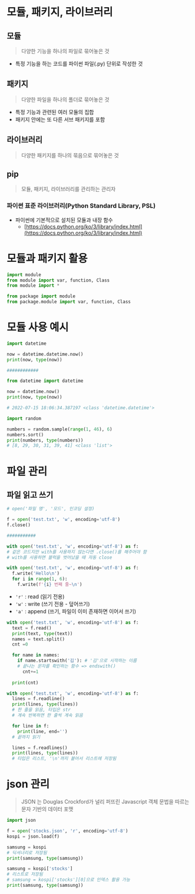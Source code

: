 # 모듈, 패키지, 라이브러리
## 모듈
> 다양한 기능을 하나의 파일로 묶어놓은 것
- 특정 기능을 하는 코드를 파이썬 파일(.py) 단위로 작성한 것

## 패키지
> 다양한 파일을 하나의 폴더로 묶어놓은 것
- 특정 기능과 관련된 여러 모듈의 집합
- 패키지 안에는 또 다른 서브 패키지를 포함

## 라이브러리
> 다양한 패키지를 하나의 묶음으로 묶어놓은 것

## pip
> 모듈, 패키지, 라이브러리를 관리하는 관리자

### 파이썬 표준 라이브러리(Python Standard Library, PSL)
- 파이썬에 기본적으로 설치된 모듈과 내장 함수
  - [https://docs.python.org/ko/3/library/index.html](https://docs.python.org/ko/3/library/index.html)

# 모듈과 패키지 활용
```python
import module
from module import var, function, Class
from module import *

from package import module
from package.module import var, function, Class
```

# 모듈 사용 예시
```python
import datetime

now = datetime.datetime.now()
print(now, type(now))

############

from datetime import datetime

now = datetime.now()
print(now, type(now))

# 2022-07-15 18:06:34.387197 <class 'datetime.datetime'>
```

```python
import random

numbers = random.sample(range(1, 46), 6)
numbers.sort()
print(numbers, type(numbers))
# [8, 29, 30, 31, 39, 41] <class 'list'>
```

# 파일 관리
## 파일 읽고 쓰기
```python
# open('파일 명', '모드', 인코딩 설정)

f = open('test.txt', 'w', encoding='utf-8')
f.close()

###########

with open('test.txt', 'w', encoding='utf-8') as f:
# 같은 코드지만 with를 사용하지 않는다면 .close()를 해주어야 함
# with를 사용하면 블럭을 벗어났을 때 자동 close
```
```python
with open('test.txt', 'w', encoding='utf-8') as f:
  f.write('Hello\n')
  for i in range(1, 6):
    f.write(f'{i} 번째 줄~\n')
```
- `'r'` : read (읽기 전용)
- `'w'` : write (쓰기 전용 - 덮어쓰기)
- `'a'` : append (쓰기, 파일이 이미 존재하면 이어서 쓰기)

```python
with open('test.txt', 'w', encoding='utf-8') as f:
  text = f.read()
  print(text, type(text))
  names = text.split()
  cnt =0

  for name in names:
    if name.startswith('김'): # '김'으로 시작하는 이름
    # 끝나는 문자를 확인하는 함수 => endswith()
      cnt+=1
  
  print(cnt)
```

```python
with open('test.txt', 'w', encoding='utf-8') as f:
  lines = f.readline()
  print(lines, type(lines))
  # 한 줄을 읽음, 타입은 str
  # 계속 반복하면 한 줄씩 계속 읽음

  for line in f:
    print(line, end='')
  # 끝까지 읽기

  lines = f.readlines()
  print(lines, type(lines))
  # 타입은 리스트, '\n'까지 붙어서 리스트에 저장됨
```

# json 관리
> JSON 는 Douglas Crockford가 널리 퍼뜨린 Javascript 객체 문법을 따르는 문자 기반의 데이터 포맷
```python
import json

f = open('stocks.json', 'r', encoding='utf-8')
kospi = json.load(f)

samsung = kospi
# 딕셔너리로 저장됨
print(samsung, type(samsung))

samsung = kospi['stocks']
# 리스트로 저장됨
# samsung = kospi['stocks'][0]으로 인덱스 활용 가능
print(samsung, type(samsung))
```